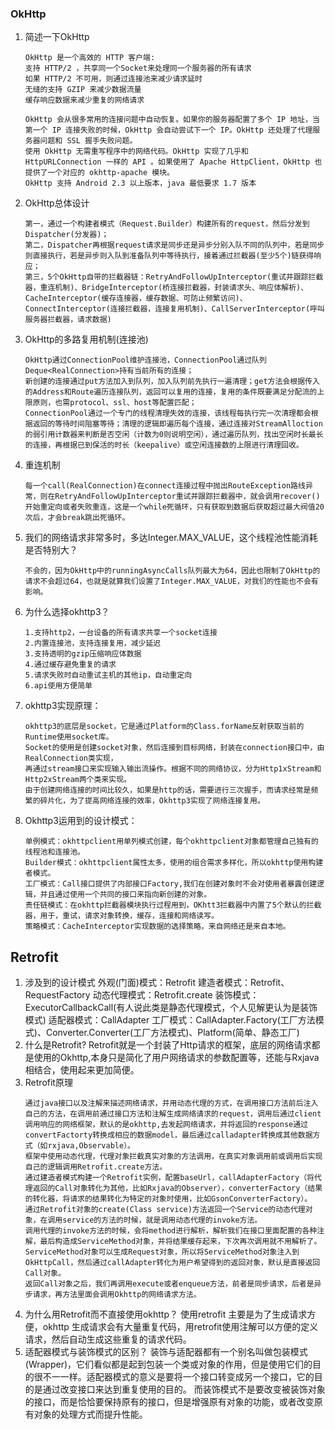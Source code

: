 ### OkHttp
1. 简述一下OkHttp
    ```
    OkHttp 是一个高效的 HTTP 客户端:
    支持 HTTP/2 ，共享同一个Socket来处理同一个服务器的所有请求
    如果 HTTP/2 不可用，则通过连接池来减少请求延时
    无缝的支持 GZIP 来减少数据流量
    缓存响应数据来减少重复的网络请求

    OkHttp 会从很多常用的连接问题中自动恢复。如果你的服务器配置了多个 IP 地址，当第一个 IP 连接失败的时候，OkHttp 会自动尝试下一个 IP。OkHttp 还处理了代理服务器问题和 SSL 握手失败问题。
    使用 OkHttp 无需重写程序中的网络代码。OkHttp 实现了几乎和 HttpURLConnection 一样的 API 。如果使用了 Apache HttpClient，OkHttp 也提供了一个对应的 okhttp-apache 模块。
    OkHttp 支持 Android 2.3 以上版本，java 最低要求 1.7 版本
    ```
2. OkHttp总体设计
    ```
    第一，通过一个构建者模式（Request.Builder）构建所有的request，然后分发到Dispatcher(分发器)；
    第二，Dispatcher再根据request请求是同步还是异步分别入队不同的队列中，若是同步则直接执行，若是异步则入队到准备队列中等待执行，接着通过拦截器(至少5个)链获得响应；
    第三，5个OkHttp自带的拦截器链：RetryAndFollowUpInterceptor(重试并跟踪拦截器，重连机制)、BridgeInterceptor(桥连接拦截器，封装请求头、响应体解析)、CacheInterceptor(缓存连接器，缓存数据、可防止频繁访问)、ConnectInterceptor(连接拦截器，连接复用机制)、CallServerInterceptor(呼叫服务器拦截器，请求数据)
    ```
3. OkHttp的多路复用机制(连接池)
    ```
    OkHttp通过ConnectionPool维护连接池，ConnectionPool通过队列Deque<RealConnection>持有当前所有的连接；
    新创建的连接通过put方法加入到队列，加入队列前先执行一遍清理；get方法会根据传入的Address和Route遍历连接队列，返回可以复用的连接，复用的条件既要满足分配流的上限原则，也需protocol、ssl、host等配置匹配；
    ConnectionPool通过一个专门的线程清理失效的连接，该线程每执行完一次清理都会根据返回的等待时间阻塞等待；清理的逻辑即遍历每个连接，通过连接对StreamAlloction的弱引用计数器来判断是否空闲（计数为0则说明空闲），通过遍历队列，找出空闲时长最长的连接，再根据已到保活的时长（keepalive）或空闲连接数的上限进行清理回收。
    ```
4. 重连机制
    ```
    每一个call(RealConnection)在connect连接过程中抛出RouteException路线异常，则在RetryAndFollowUpInterceptor重试并跟踪拦截器中，就会调用recover()开始重定向或者失败重连，这是一个while死循环，只有获取到数据后获取超过最大阀值20次后，才会break跳出死循环。
    ```
5. 我们的网络请求非常多时，多达Integer.MAX_VALUE，这个线程池性能消耗是否特别大？
    ```
    不会的，因为OkHttp中的runningAsyncCalls队列最大为64，因此也限制了OkHttp的请求不会超过64，也就是就算我们设置了Integer.MAX_VALUE，对我们的性能也不会有影响。
    ```
6. 为什么选择okhttp3？
    ```
    1.支持http2，一台设备的所有请求共享一个socket连接
    2.内置连接池，支持连接复用，减少延迟
    3.支持透明的gzip压缩响应体数据
    4.通过缓存避免重复的请求
    5.请求失败时自动重试主机的其他ip，自动重定向
    6.api使用方便简单
    ```
7. okhttp3实现原理：
    ```
    okhttp3的底层是socket，它是通过Platform的Class.forName反射获取当前的Runtime使用socket库。
    Socket的使用是创建socket对象，然后连接到目标网络，封装在connection接口中，由RealConnection类实现，
    再通过stream接口来实现输入输出流操作。根据不同的网络协议，分为Http1xStream和Http2xStream两个类来实现。
    由于创建网络连接的时间比较久，如果是http的话，需要进行三次握手，而请求经常是频繁的碎片化，为了提高网络连接的效率，Okhttp3实现了网络连接复用。
    ```
8. Okhttp3运用到的设计模式：
    ```
    单例模式：okhttpclient用单列模式创建，每个okhttpclient对象都管理自己独有的线程池和连接池。
    Builder模式：okhttpclient属性太多，使用的组合需求多样化，所以okhttp使用构建者模式。
    工厂模式：Call接口提供了内部接口Factory,我们在创建对象时不会对使用者暴露创建逻辑，并且通过使用一个共同的接口来指向新创建的对象。
    责任链模式：在okhttp拦截器模块执行过程用到，OKhtt3拦截器中内置了5个默认的拦截器，用于，重试，请求对象转换，缓存，连接和网络读写。
    策略模式：CacheInterceptor实现数据的选择策略，来自网络还是来自本地。
    ```
## Retrofit
1. 涉及到的设计模式
外观(门面)模式：Retrofit
建造者模式：Retrofit、RequestFactory
动态代理模式：Retrofit.create
装饰模式：ExecutorCallbackCall(有人说此类是静态代理模式，个人见解更认为是装饰模式)
适配器模式：CallAdapter
工厂模式：CallAdapter.Factory(工厂方法模式)、Converter.Converter(工厂方法模式)、Platform(简单、静态工厂)
2. 什么是Retrofit?
Retrofit就是一个封装了Http请求的框架，底层的网络请求都是使用的Okhttp,本身只是简化了用户网络请求的参数配置等，还能与Rxjava相结合，使用起来更加简便。
3. Retrofit原理
    ```
    通过java接口以及注解来描述网络请求，并用动态代理的方式，在调用接口方法前后注入自己的方法，在调用前通过接口方法和注解生成网络请求的request，调用后通过client调用响应的网络框架，默认的是okhttp,去发起网络请求，并将返回的response通过convertFactorty转换成相应的数据model，最后通过calladapter转换成其他数据方式（如rxjava,Observable）。
    框架中使用动态代理，代理对象拦截真实对象的方法调用，在真实对象调用前或调用后实现自己的逻辑调用Retrofit.create方法。
    通过建造者模式构建一个Retrofit实例，配置baseUrl，callAdapterFactory（将代理返回的Call对象转化为其他，比如Rxjava的Observer），converterFactory（结果的转化器，将请求的结果转化为特定的对象时使用，比如GsonConverterFactory）。
    通过Retrofit对象的create(Class service)方法返回一个Service的动态代理对象，在调用service的方法的时候，就是调用动态代理的invoke方法。
    调用代理的invoke方法的时候，会将method进行解析，解析我们在接口里面配置的各种注解，最后构造成ServiceMethod对象，并将结果缓存起来，下次再次调用就不用解析了。ServiceMethod对象可以生成Request对象，所以将ServiceMethod对象注入到OkHttpCall，然后通过callAdapter转化为用户希望得到的返回对象，默认是直接返回Call对象。
    返回Call对象之后，我们再调用execute或者enqueue方法，前者是同步请求，后者是异步请求，再方法里面会调用Okhttp的网络请求方法。
    ```
4. 为什么用Retrofit而不直接使用okhttp？
使用retrofit 主要是为了生成请求方便，okhttp 生成请求会有大量重复代码，用retrofit使用注解可以方便的定义请求，然后自动生成这些重复的请求代码。
5. 适配器模式与装饰模式的区别？
装饰与适配器都有一个别名叫做包装模式(Wrapper)，它们看似都是起到包装一个类或对象的作用，但是使用它们的目的很不一一样。适配器模式的意义是要将一个接口转变成另一个接口，它的目的是通过改变接口来达到重复使用的目的。 而装饰模式不是要改变被装饰对象的接口，而是恰恰要保持原有的接口，但是增强原有对象的功能，或者改变原有对象的处理方式而提升性能。